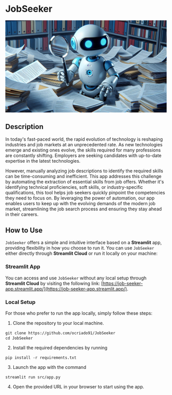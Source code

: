 # JobSeeker

<p align="center">
  <img src="https://github.com/ocriado91/JobSeeker/blob/3-update-readmemd/docs/pics/OIG2.jpeg?raw=true"/>
</p>

## Description
In today's fast-paced world, the rapid evolution of technology is reshaping
industries and job markets at an unprecedented rate. As new technologies emerge
and existing ones evolve, the skills required for many professions are constantly
shifting. Employers are seeking candidates with up-to-date expertise in the latest
technologies.

However, manually analyzing job descriptions to identify the required skills can
be time-consuming and inefficient. This app addresses this challenge by automating
the extraction of essential skills from job offers. Whether it's identifying
technical proficiencies, soft skills, or industry-specific qualifications, this
tool helps job seekers quickly pinpoint the competencies they need to focus on.
By leveraging the power of automation, our app enables users to keep up with the
evolving demands of the modern job market, streamlining the job search process
and ensuring they stay ahead in their careers.

## How to Use

`JobSeeker` offers a simple and intuitive interface based on a **Streamlit** app, providing flexibility in how you choose to run it. You can use `JobSeeker` either directly through **Streamlit Cloud** or run it locally on your machine:

### Streamlit App

You can access and use `JobSeeker` without any local setup through **Streamlit Cloud** by visiting the following link: [https://job-seeker-app.streamlit.app/](https://job-seeker-app.streamlit.app/).

### Local Setup

For those who prefer to run the app locally, simply follow these steps:
1. Clone the repository to your local machine.
```
git clone https://github.com/ocriado91/JobSeeker
cd JobSeeker
```
2. Install the required dependencies by running
```
pip install -r requirements.txt
```
3. Launch the app with the command
```
streamlit run src/app.py
```
4. Open the provided URL in your browser to start using the app.